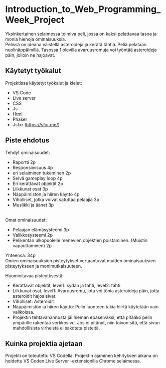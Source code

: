 # Introduction_to_Web_Programming_Week_Project

Yksinkertainen selaimessa toimiva peli, jossa on kaksi pelattavaa tasoa ja monia hienoja ominaisuuksia.<br>
Pelissä on ideana väistellä asteroideja ja kerätä tähtiä. Peliä pelataan nuolinäppäimillä. Tasossa 1 olevilla avaruusromuja voi työntää asteroideja päin, jolloin ne hajoavat.

## Käytetyt työkalut

Projektissa käytetyt työkalut ja kielet:

-   VS Code
-   Live server
-   CSS
-   Js
-   Html
-   Phaser
-   Jsfxr (https://sfxr.me/)

## Piste ehdotus

Tehdyt ominaisuudet:

-   Raportti 2p
-   Responsiivisuus 4p
-   eri selaiminen tukeminen 2p
-   Selvä gameplay loop 4p
-   Eri kerättävät objektit 2p
-   Liikkuvat osat 3p
-   Näppäimistön ja hiiren käyttö 4p
-   Viholliset, jotka voivat satuttaa pelaajia 3p
-   Musiikki ja äänet 3p <br><br>

Omat ominaisuudet:

-   Pelaajan elämäsysteemi 3p
-   Valikkosysteemi 2p
-   Pelikentän ulkopuolelle menevien objektien poistaminen. (Muistin vapauttaminen) 2p

Yhteensä: 34p<br>
Omien ominaisuuksien pisteytykset vertaantuvat muiden ominaisuuksien pisteytykseen ja monimutkaisuuteen.

Huomioitavaa pisteytksestä:

-   Kerättävät objektit, level1: sydän ja tähti, level2: tähti
-   Liikkuvat osat, level1: Avaruusromu, jota voi tönia asteroideja päin, jotta asteroidit hajoaisivat.
-   Viholliset: Asteroidit
-   Näppäimistön ja hiiren käyttö: Pelin luonteen takia hiirtä käytetään vain valikoissa.
-   Projektin tehtävänannosta jäi hieman epäselväksi, että pitääkö pelin ympärille rakentaa verkkosivu. Jos ei pitänyt, niin toivon sitä, että sivun mahdollisista virheistä ei sakoteta pisteitä.

## Kuinka projektia ajetaan

Projekti on toteutettu VS Codella. Projektin ajaminen kehityksen aikana on hoidettu VS Coden Live Server -extensionilla Chrome selaimessa.
